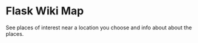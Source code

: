# Flask Wiki Map

See places of interest near a location you choose and info about about the places.
